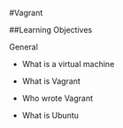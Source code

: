 #Vagrant

##Learning Objectives

General

* What is a virtual machine

* What is Vagrant

* Who wrote Vagrant

* What is Ubuntu
